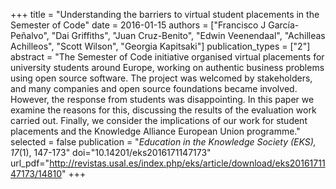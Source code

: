 +++
title = "Understanding the barriers to virtual student placements in the Semester of Code"
date = 2016-01-15
authors = ["Francisco J García-Peñalvo", "Dai Griffiths", "Juan Cruz-Benito", "Edwin Veenendaal", "Achilleas Achilleos", "Scott Wilson", "Georgia Kapitsaki"]
publication_types = ["2"]
abstract = "The Semester of Code initiative organised virtual placements for university students around Europe, working on authentic business problems using open source software. The project was welcomed by stakeholders, and many companies and open source foundations became involved. However, the response from students was disappointing. In this paper we examine the reasons for this, discussing the results of the evaluation work carried out. Finally, we consider the implications of our work for student placements and the Knowledge Alliance European Union programme."
selected = false
publication = "*Education in the Knowledge Society (EKS), 17*(1), 147-173"
doi="10.14201/eks2016171147173"
url_pdf="http://revistas.usal.es/index.php/eks/article/download/eks2016171147173/14810"
+++
